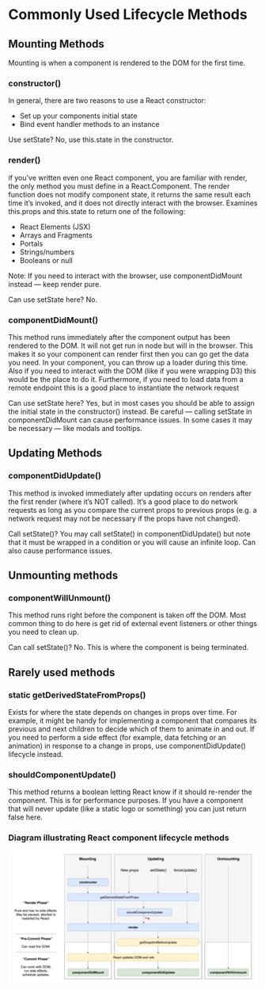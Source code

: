 # Commonly Used Lifecycle Methods

## Mounting Methods

Mounting is when a component is rendered to the DOM for the first time.

### constructor()

In general, there are two reasons to use a React constructor:

- Set up your components initial state
- Bind event handler methods to an instance

Use setState? No, use this.state in the constructor.

### render() 

if you’ve written even one React component, you are familiar with render, the only method you must define in a React.Component. The render function does not modify component state, it returns the same result each time it’s invoked, and it does not directly interact with the browser. Examines this.props and this.state to return one of the following:

- React Elements (JSX)
- Arrays and Fragments
- Portals
- Strings/numbers
- Booleans or null

Note: If you need to interact with the browser, use componentDidMount instead — keep render pure.

Can use setState here? No.

### componentDidMount()

This method runs immediately after the component output has been rendered to the DOM. It will not get run in node but will in the browser. This makes it so your component can render first then you can go get the data you need. In your component, you can throw up a loader during this time. Also if you need to interact with the DOM (like if you were wrapping D3) this would be the place to do it. Furthermore, if you need to load data from a remote endpoint this is a good place to instantiate the network request
    
Can use setState here? Yes, but in most cases you should be able to assign the initial state in the constructor() instead. Be careful — calling setState in componentDidMount can cause performance issues. In some cases it may be necessary — like modals and tooltips.

## Updating Methods

### componentDidUpdate()

This method is invoked immediately after updating occurs on renders after the first render (where it’s NOT called). It’s a good place to do network requests as long as you compare the current props to previous props (e.g. a network request may not be necessary if the props have not changed).

Call setState()? You may call setState() in componentDidUpdate() but note that it must be wrapped in a condition or you will cause an infinite loop. Can also cause performance issues.

## Unmounting methods

### componentWillUnmount()

This method runs right before the component is taken off the DOM. Most common thing to do here is get rid of external event listeners or other things you need to clean up.

Can call setState()? No. This is where the component is being terminated.

## Rarely used methods

### static getDerivedStateFromProps()

Exists for where the state depends on changes in props over time. For example, it might be handy for implementing a component that compares its previous and next children to decide which of them to animate in and out. If you need to perform a side effect (for example, data fetching or an animation) in response to a change in props, use componentDidUpdate() lifecycle instead.

### shouldComponentUpdate()

This method returns a boolean letting React know if it should re-render the component. This is for performance purposes. If you have a component that will never update (like a static logo or something) you can just return false here.

### Diagram illustrating React component lifecycle methods

![](react-lifecycle.jpeg)